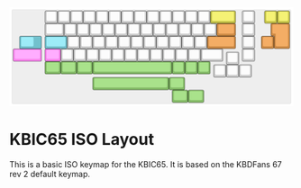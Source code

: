 ![KBIC65 layout options](https://github.com/b-karl/KBIC65/blob/main/img/layout-options.svg)

# KBIC65 ISO Layout

This is a basic ISO keymap for the KBIC65. It is based on the KBDFans 67 rev 2 default keymap.
